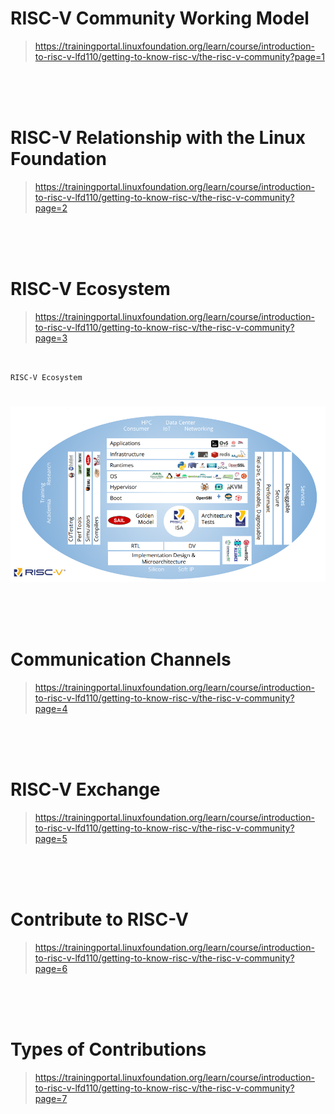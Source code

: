 # RISC-V Community Working Model

> https://trainingportal.linuxfoundation.org/learn/course/introduction-to-risc-v-lfd110/getting-to-know-risc-v/the-risc-v-community?page=1

<br />
<br />
<br />



# RISC-V Relationship with the Linux Foundation

> https://trainingportal.linuxfoundation.org/learn/course/introduction-to-risc-v-lfd110/getting-to-know-risc-v/the-risc-v-community?page=2

<br />
<br />
<br />



# RISC-V Ecosystem

> https://trainingportal.linuxfoundation.org/learn/course/introduction-to-risc-v-lfd110/getting-to-know-risc-v/the-risc-v-community?page=3

<br />

`RISC-V Ecosystem`
#

![01-riscv-ecosystem](./images/01-riscv-ecosystem.png)

<br />
<br />
<br />



# Communication Channels

> https://trainingportal.linuxfoundation.org/learn/course/introduction-to-risc-v-lfd110/getting-to-know-risc-v/the-risc-v-community?page=4

<br />
<br />
<br />



# RISC-V Exchange

> https://trainingportal.linuxfoundation.org/learn/course/introduction-to-risc-v-lfd110/getting-to-know-risc-v/the-risc-v-community?page=5

<br />
<br />
<br />



# Contribute to RISC-V

> https://trainingportal.linuxfoundation.org/learn/course/introduction-to-risc-v-lfd110/getting-to-know-risc-v/the-risc-v-community?page=6

<br />
<br />
<br />



# Types of Contributions

> https://trainingportal.linuxfoundation.org/learn/course/introduction-to-risc-v-lfd110/getting-to-know-risc-v/the-risc-v-community?page=7
